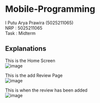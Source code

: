 # Mobile-Programming

I Putu Arya Prawira (5025211065)<br>
NRP  : 5025211065<br>
Task  : Midterm<br>

## Explanations
This is the Home Screen<br>
![image](https://github.com/Prawiraaa/Mobile-Programming/assets/115058414/68030f36-7f10-4b5f-a20c-82f59210461b)<br>

This is the add Review Page<br>
![image](https://github.com/Prawiraaa/Mobile-Programming/assets/115058414/de280c47-92b7-4f68-9780-034bfdac3288)<br>

This is when the review has been added<br>
![image](https://github.com/Prawiraaa/Mobile-Programming/assets/115058414/2ac4b0df-d361-4089-8bb6-0a801a38b0cc)<br>

